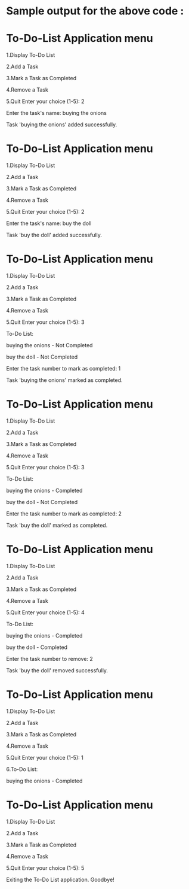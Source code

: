 # Sample output for the above code :


# To-Do-List Application menu

1.Display To-Do List

2.Add a Task

3.Mark a Task as Completed

4.Remove a Task

5.Quit Enter your choice (1-5): 2
  
Enter the task's name: buying the onions

Task 'buying the onions' added successfully.


# To-Do-List Application menu

1.Display To-Do List

2.Add a Task

3.Mark a Task as Completed

4.Remove a Task

5.Quit Enter your choice (1-5): 2

Enter the task's name: buy the doll

Task 'buy the doll' added successfully.

# To-Do-List Application menu

1.Display To-Do List

2.Add a Task

3.Mark a Task as Completed

4.Remove a Task

5.Quit Enter your choice (1-5): 3

To-Do List:

buying the onions - Not Completed

buy the doll - Not Completed

Enter the task number to mark as completed: 1

Task 'buying the onions' marked as completed.

# To-Do-List Application menu

1.Display To-Do List

2.Add a Task

3.Mark a Task as Completed

4.Remove a Task

5.Quit Enter your choice (1-5): 3

To-Do List:

buying the onions - Completed

buy the doll - Not Completed

Enter the task number to mark as completed: 2

Task 'buy the doll' marked as completed.

# To-Do-List Application menu

1.Display To-Do List

2.Add a Task

3.Mark a Task as Completed

4.Remove a Task

5.Quit Enter your choice (1-5): 4

To-Do List:

buying the onions - Completed

buy the doll - Completed

Enter the task number to remove: 2

Task 'buy the doll' removed successfully.

# To-Do-List Application menu

1.Display To-Do List

2.Add a Task

3.Mark a Task as Completed

4.Remove a Task

5.Quit Enter your choice (1-5): 1

6.To-Do List:

buying the onions - Completed

# To-Do-List Application menu

1.Display To-Do List

2.Add a Task

3.Mark a Task as Completed

4.Remove a Task

5.Quit Enter your choice (1-5): 5

Exiting the To-Do List application. Goodbye!



